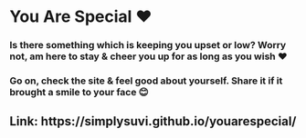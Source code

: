 <h1>You Are Special ❤️ </h1>

<h3>Is there something which is keeping you upset or low?
Worry not, am here to stay & cheer you up for as long as you wish ❤ </h3>

<h3>Go on, check the site & feel good about yourself. 
Share it if it brought a smile to your face 😊</h3>

<h2>Link: https://simplysuvi.github.io/youarespecial/</h2>
